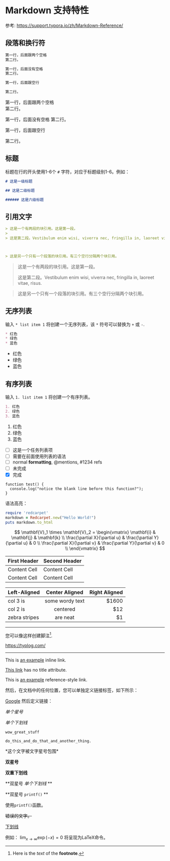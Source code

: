 # Markdown 支持特性

参考: <https://support.typora.io/zh/Markdown-Reference/>

## 段落和换行符

```md
第一行，后面跟两个空格  
第二行。

第一行，后面没有空格
第二行。

第一行，后面跟空行

第二行。
```

第一行，后面跟两个空格  
第二行。

第一行，后面没有空格
第二行。

第一行，后面跟空行

第二行。

## 标题

标题在行的开头使用1-6个 `#` 字符，对应于标题级别1-6。例如：

```md
# 这是一级标题

## 这是二级标题

###### 这是六级标题
```

## 引用文字

```md
> 这是一个有两段的块引用。这是第一段。
>
> 这是第二段。Vestibulum enim wisi, viverra nec, fringilla in, laoreet vitae, risus.



> 这是另一个只有一个段落的块引用。有三个空行分隔两个块引用。
```

> 这是一个有两段的块引用。这是第一段。
>
> 这是第二段。Vestibulum enim wisi, viverra nec, fringilla in, laoreet vitae, risus.



> 这是另一个只有一个段落的块引用。有三个空行分隔两个块引用。


## 无序列表

输入 `* list item 1` 将创建一个无序列表，该 `*` 符号可以替换为 `+` 或 `-`.

```md
* 红色
* 绿色
* 蓝色
```

* 红色
* 绿色
* 蓝色

## 有序列表

输入 `1. list item 1` 将创建一个有序列表。

```md
1. 红色
2. 绿色
3. 蓝色
```

1. 红色
2. 绿色
3. 蓝色

- [ ] 这是一个任务列表项
- [ ] 需要在前面使用列表的语法
- [ ] normal **formatting**, @mentions, #1234 refs
- [ ] 未完成
- [x] 完成

```
function test() {
  console.log("notice the blank line before this function?");
}
```

语法高亮：
```ruby
require 'redcarpet'
markdown = Redcarpet.new("Hello World!")
puts markdown.to_html
```

$$
\mathbf{V}_1 \times \mathbf{V}_2 =  \begin{vmatrix} 
\mathbf{i} & \mathbf{j} & \mathbf{k} \\
\frac{\partial X}{\partial u} &  \frac{\partial Y}{\partial u} & 0 \\
\frac{\partial X}{\partial v} &  \frac{\partial Y}{\partial v} & 0 \\
\end{vmatrix}
$$

| First Header  | Second Header |
| ------------- | ------------- |
| Content Cell  | Content Cell  |
| Content Cell  | Content Cell  |


| Left-Aligned  | Center Aligned  | Right Aligned |
| :------------ |:---------------:| -----:|
| col 3 is      | some wordy text | $1600 |
| col 2 is      | centered        |   $12 |
| zebra stripes | are neat        |    $1 |

------

您可以像这样创建脚注[^footnote].

[^footnote]: Here is the *text* of the **footnote**.

<https://typlog.com/>

******


This is [an example](http://example.com/ "Title") inline link.

[This link](http://example.net/) has no title attribute.

This is [an example][id] reference-style link.

然后，在文档中的任何位置，您可以单独定义链接标签，如下所示：

[id]: http://example.com/  "Optional Title Here"

[Google][]
然后定义链接：

[Google]: http://google.com/

*单个星号*

_单个下划线_


    wow_great_stuff

    do_this_and_do_that_and_another_thing.

\*这个文字被文字星号包围\*


**双星号**

__双重下划线__

**双星号 _单个下划线_ **

**双星号 `printf()` **

使用`printf()`函数。

~~错误的文字。~~ 

<u>下划线</u> 

例如： $\lim_{x \to \infty} \exp(-x) = 0$ 将呈现为LaTeX命令。



